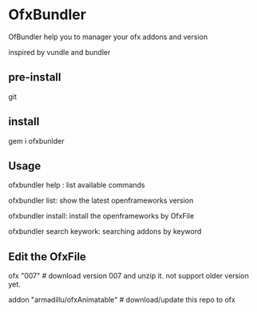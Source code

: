 # OfxBundler

OfBundler help you to manager your ofx addons and version

inspired by vundle and bundler

## pre-install

git

## install

gem i ofxbunlder

## Usage

ofxbundler help : list available commands

ofxbundler list:  show the latest openframeworks version

ofxbundler install:  install the openframeworks by OfxFile

ofxbundler search keywork: searching addons by keyword

## Edit the OfxFile 

ofx "007"   #  download version 007 and unzip it. not support older version yet.

addon "armadillu/ofxAnimatable"  #  download/update this repo to ofx 



